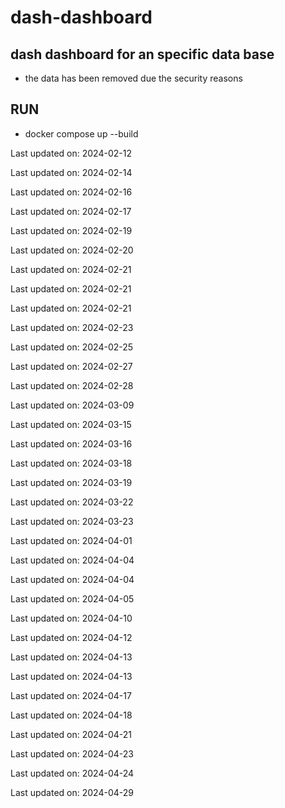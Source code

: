# dash-dashboard

## dash dashboard for an specific data base

* the data has been removed due the security reasons

## RUN 

* docker compose up --build


Last updated on: 2024-02-12

Last updated on: 2024-02-14

Last updated on: 2024-02-16

Last updated on: 2024-02-17

Last updated on: 2024-02-19

Last updated on: 2024-02-20

Last updated on: 2024-02-21

Last updated on: 2024-02-21

Last updated on: 2024-02-21

Last updated on: 2024-02-23

Last updated on: 2024-02-25

Last updated on: 2024-02-27

Last updated on: 2024-02-28

Last updated on: 2024-03-09

Last updated on: 2024-03-15

Last updated on: 2024-03-16

Last updated on: 2024-03-18

Last updated on: 2024-03-19

Last updated on: 2024-03-22

Last updated on: 2024-03-23

Last updated on: 2024-04-01

Last updated on: 2024-04-04

Last updated on: 2024-04-04

Last updated on: 2024-04-05

Last updated on: 2024-04-10

Last updated on: 2024-04-12

Last updated on: 2024-04-13

Last updated on: 2024-04-13

Last updated on: 2024-04-17

Last updated on: 2024-04-18

Last updated on: 2024-04-21

Last updated on: 2024-04-23

Last updated on: 2024-04-24

Last updated on: 2024-04-29